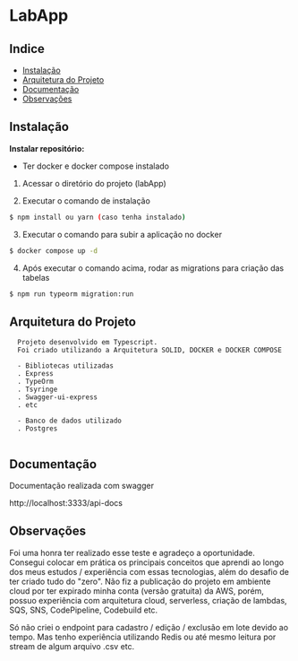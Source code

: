 # LabApp

## Indice

  - [Instalação](#instalação)
  - [Arquitetura do Projeto](#arquitetura-do-projeto)
  - [Documentação](#documentação)
  - [Observações](#obervações)

## Instalação
**Instalar repositório:**
  - Ter docker e docker compose instalado

  1. Acessar o diretório do projeto (labApp)

  2. Executar o comando de instalação 
```bash
$ npm install ou yarn (caso tenha instalado)
```
  3. Executar o comando para subir a aplicação no docker
```bash
$ docker compose up -d
```
  4. Após executar o comando acima, rodar as migrations para criação das tabelas

```bash
$ npm run typeorm migration:run
```

## Arquitetura do Projeto
```
  Projeto desenvolvido em Typescript.
  Foi criado utilizando a Arquitetura SOLID, DOCKER e DOCKER COMPOSE

  - Bibliotecas utilizadas
  . Express
  . TypeOrm
  . Tsyringe
  . Swagger-ui-express
  . etc

  - Banco de dados utilizado
  . Postgres
    
```


## Documentação 

  Documentação realizada com swagger

  http://localhost:3333/api-docs  


## Observações
  Foi uma honra ter realizado esse teste e agradeço a oportunidade. Consegui colocar em prática os principais conceitos que aprendi ao longo dos
  meus estudos / experiência com essas tecnologias, além do desafio de ter criado tudo do "zero".
  Não fiz a publicação do projeto em ambiente cloud por ter expirado minha conta (versão gratuita) da AWS, porém, 
  possuo experiência com arquitetura cloud, serverless, criação de lambdas, SQS, SNS, CodePipeline, Codebuild etc.

  Só não criei o endpoint para cadastro / edição / exclusão em lote devido ao tempo. Mas tenho experiência utilizando
  Redis ou até mesmo leitura por stream de algum arquivo .csv etc.

